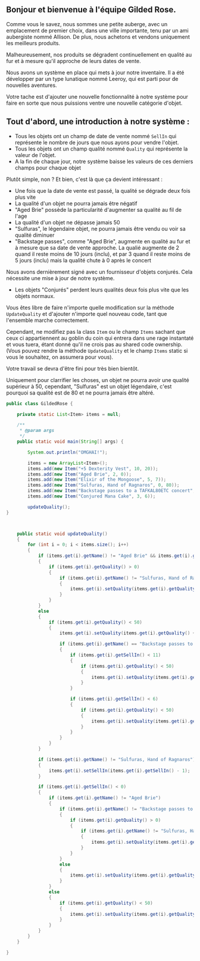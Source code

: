 Bonjour et bienvenue à l'équipe Gilded Rose.
-----

Comme vous le savez, nous sommes une petite auberge, avec un emplacement de premier choix, dans une ville importante,
tenu par un ami aubergiste nommé Allison. De plus, nous achetons et vendons uniquement les meilleurs produits.

Malheureusement, nos produits se dégradent continuellement en qualité au fur et à mesure qu'il approche de leurs dates
de vente.

Nous avons un système en place qui mets à jour notre inventaire.
Il a été développer par un type lunatique nommé Leeroy, qui est parti pour de nouvelles aventures.

Votre tache est d'ajouter une nouvelle fonctionnalité à notre système pour faire en sorte que nous puissions ventre
une nouvelle catégorie d'objet.

Tout d'abord, une introduction à notre système :
----

- Tous les objets ont un champ de date de vente nommé `SellIn` qui représente le nombre de jours que nous ayons pour vendre l'objet.
- Tous les objets ont un champ qualité nommé `Quality` qui représente la valeur de l'objet.
- A la fin de chaque jour, notre système baisse les valeurs de ces derniers champs pour chaque objet

Plutôt simple, non ? Et bien, c'est là que ça devient intéressant :

- Une fois que la date de vente est passé, la qualité se dégrade deux fois plus vite
- La qualité d'un objet ne pourra jamais être négatif
- "Aged Brie" possède la particularité d'augmenter sa qualité au fil de l'age
- La qualité d'un objet ne dépasse jamais 50
- "Sulfuras", le légendaire objet, ne pourra jamais être vendu ou voir sa qualité diminuer
- "Backstage passes", comme "Aged Brie", augmente en qualité au fur et à mesure que sa date de vente approche.
La qualié augmente de 2 quand il reste moins de 10 jours (inclu), et par 3 quand il reste moins de 5 jours (inclu)
mais la qualité chute à 0 après le concert

Nous avons dernièrement signé avec un fournisseur d'objets conjurés. Cela nécessite une mise à jour de notre système.

- Les objets "Conjurés" perdent leurs qualités deux fois plus vite que les objets normaux.

Vous êtes libre de faire n'importe quelle modification sur la méthode `UpdateQuality` et
d'ajouter n'importe quel nouveau code, tant que l'ensemble marche correctement.

Cependant, ne modifiez pas la class `Item` ou le champ `Items` sachant que ceux ci appartiennent
 au goblin du coin qui entrera dans une rage instantaté et vous tuera, étant donné qu'il ne crois pas
 au shared code ownership. (Vous pouvez rendre la méthode `UpdateQuality` et le champ `Items` static si vous le souhaitez,
 on assumera pour vous).

 Votre travail se devra d'être fini pour très bien bientôt.

 Uniquement pour clarrifier les choses, un objet ne pourra avoir une qualité supérieur à 50, cependant,
 "Sulfuras" est un objet légendaire, c'est pourquoi sa qualité est de 80 et ne pourra jamais être altéré.



```java
public class GildedRose {

	private static List<Item> items = null;

	/**
	 * @param args
	 */
	public static void main(String[] args) {

        System.out.println("OMGHAI!");

        items = new ArrayList<Item>();
        items.add(new Item("+5 Dexterity Vest", 10, 20));
        items.add(new Item("Aged Brie", 2, 0));
        items.add(new Item("Elixir of the Mongoose", 5, 7));
        items.add(new Item("Sulfuras, Hand of Ragnaros", 0, 80));
        items.add(new Item("Backstage passes to a TAFKAL80ETC concert", 15, 20));
        items.add(new Item("Conjured Mana Cake", 3, 6));

        updateQuality();
}



    public static void updateQuality()
    {
        for (int i = 0; i < items.size(); i++)
        {
            if (items.get(i).getName() != "Aged Brie" && items.get(i).getName() != "Backstage passes to a TAFKAL80ETC concert")
            {
                if (items.get(i).getQuality() > 0)
                {
                    if (items.get(i).getName() != "Sulfuras, Hand of Ragnaros")
                    {
                        items.get(i).setQuality(items.get(i).getQuality() - 1);
                    }
                }
            }
            else
            {
                if (items.get(i).getQuality() < 50)
                {
                    items.get(i).setQuality(items.get(i).getQuality() + 1);

                    if (items.get(i).getName() == "Backstage passes to a TAFKAL80ETC concert")
                    {
                        if (items.get(i).getSellIn() < 11)
                        {
                            if (items.get(i).getQuality() < 50)
                            {
                                items.get(i).setQuality(items.get(i).getQuality() + 1);
                            }
                        }

                        if (items.get(i).getSellIn() < 6)
                        {
                            if (items.get(i).getQuality() < 50)
                            {
                                items.get(i).setQuality(items.get(i).getQuality() + 1);
                            }
                        }
                    }
                }
            }

            if (items.get(i).getName() != "Sulfuras, Hand of Ragnaros")
            {
                items.get(i).setSellIn(items.get(i).getSellIn() - 1);
            }

            if (items.get(i).getSellIn() < 0)
            {
                if (items.get(i).getName() != "Aged Brie")
                {
                    if (items.get(i).getName() != "Backstage passes to a TAFKAL80ETC concert")
                    {
                        if (items.get(i).getQuality() > 0)
                        {
                            if (items.get(i).getName() != "Sulfuras, Hand of Ragnaros")
                            {
                                items.get(i).setQuality(items.get(i).getQuality() - 1);
                            }
                        }
                    }
                    else
                    {
                        items.get(i).setQuality(items.get(i).getQuality() - items.get(i).getQuality());
                    }
                }
                else
                {
                    if (items.get(i).getQuality() < 50)
                    {
                        items.get(i).setQuality(items.get(i).getQuality() + 1);
                    }
                }
            }
        }
    }

}
```